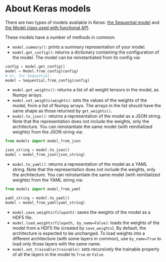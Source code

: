 # About Keras models

There are two types of models available in Keras: [the Sequential model](/models/sequential) and [the Model class used with functional API](/models/model).

These models have a number of methods in common:

- `model.summary()`: prints a summary representation of your model.
- `model.get_config()`: returns a dictionary containing the configuration of the model. The model can be reinstantiated from its config via:
```python
config = model.get_config()
model = Model.from_config(config)
# or, for Sequential:
model = Sequential.from_config(config)
```

- `model.get_weights()`: returns a list of all weight tensors in the model, as Numpy arrays.
- `model.set_weights(weights)`: sets the values of the weights of the model, from a list of Numpy arrays. The arrays in the list should have the same shape as those returned by `get_weights()`.
- `model.to_json()`: returns a representation of the model as a JSON string. Note that the representation does not include the weights, only the architecture. You can reinstantiate the same model (with reinitialized weights) from the JSON string via:
```python
from models import model_from_json

json_string = model.to_json()
model = model_from_json(json_string)
```
- `model.to_yaml()`: returns a representation of the model as a YAML string. Note that the representation does not include the weights, only the architecture. You can reinstantiate the same model (with reinitialized weights) from the YAML string via:
```python
from models import model_from_yaml

yaml_string = model.to_yaml()
model = model_from_yaml(yaml_string)
```
- `model.save_weights(filepath)`: saves the weights of the model as a HDF5 file.
- `model.load_weights(filepath, by_name=False)`: loads the weights of the model from a HDF5 file (created by `save_weights`). By default, the architecture is expected to be unchanged. To load weights into a different architecture (with some layers in common), use `by_name=True` to load only those layers with the same name.
- `model.set_trainable(trainable)`: sets recursively the trainable property of all the layers in the model to `True` or `False`.

